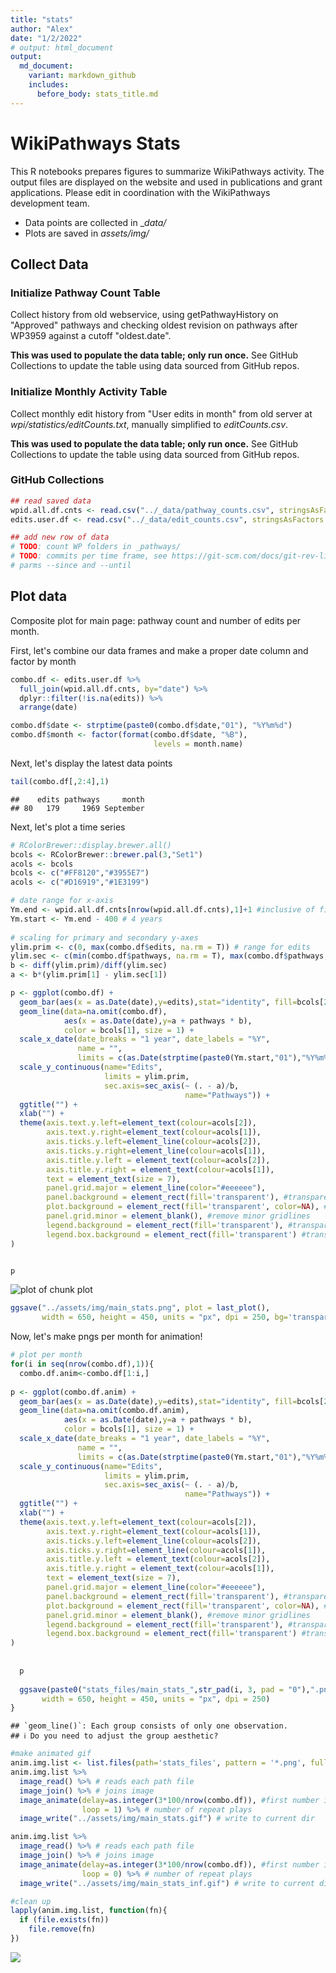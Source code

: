 ```yaml
---
title: "stats"
author: "Alex"
date: "1/2/2022"
# output: html_document
output:
  md_document:
    variant: markdown_github
    includes:
      before_body: stats_title.md
---
```




# WikiPathways Stats
This R notebooks prepares figures to summarize WikiPathways activity. The output files are displayed on the website and used in publications and grant applications. Please edit in coordination with the WikiPathways development team.

* Data points are collected in _*data/*
* Plots are saved in *assets/img/*
 


## Collect Data

### Initialize Pathway Count Table
Collect history from old webservice, using getPathwayHistory on "Approved" 
pathways and checking oldest revision on pathways after WP3959 against a 
cutoff "oldest.date". 

**This was used to populate the data table; only run once.** See GitHub 
Collections to update the table using data sourced from GitHub repos.



### Initialize Monthly Activity Table
Collect monthly edit history from "User edits in month" from old server at 
*wpi/statistics/editCounts.txt*, manually simplified to *editCounts.csv*.

**This was used to populate the data table; only run once.** See GitHub 
Collections to update the table using data sourced from GitHub repos.



### GitHub Collections


``` r
## read saved data
wpid.all.df.cnts <- read.csv("../_data/pathway_counts.csv", stringsAsFactors = F)
edits.user.df <- read.csv("../_data/edit_counts.csv", stringsAsFactors = F)

## add new row of data
# TODO: count WP folders in _pathways/
# TODO: commits per time frame, see https://git-scm.com/docs/git-rev-list with
# parms --since and --until
```

## Plot data

Composite plot for main page: pathway count and number of edits per month.

First, let's combine our data frames and make a proper date column and factor by 
month

``` r
combo.df <- edits.user.df %>%
  full_join(wpid.all.df.cnts, by="date") %>%
  dplyr::filter(!is.na(edits)) %>%
  arrange(date)

combo.df$date <- strptime(paste0(combo.df$date,"01"), "%Y%m%d")
combo.df$month <- factor(format(combo.df$date, "%B"),
                                levels = month.name)
```

Next, let's display the latest data points

``` r
tail(combo.df[,2:4],1)
```

```
##    edits pathways     month
## 80   179     1969 September
```

Next, let's plot a time series

``` r
# RColorBrewer::display.brewer.all()
bcols <- RColorBrewer::brewer.pal(3,"Set1")
acols <- bcols
bcols <- c("#FF8120","#3955E7")
acols <- c("#D16919","#1E3199")

# date range for x-axis
Ym.end <- wpid.all.df.cnts[nrow(wpid.all.df.cnts),1]+1 #inclusive of final month
Ym.start <- Ym.end - 400 # 4 years
  
# scaling for primary and secondary y-axes
ylim.prim <- c(0, max(combo.df$edits, na.rm = T)) # range for edits
ylim.sec <- c(min(combo.df$pathways, na.rm = T), max(combo.df$pathways, na.rm = T))    # range for pathways
b <- diff(ylim.prim)/diff(ylim.sec)
a <- b*(ylim.prim[1] - ylim.sec[1])

p <- ggplot(combo.df) +
  geom_bar(aes(x = as.Date(date),y=edits),stat="identity", fill=bcols[2]) +
  geom_line(data=na.omit(combo.df), 
            aes(x = as.Date(date),y=a + pathways * b), 
            color = bcols[1], size = 1) +
  scale_x_date(date_breaks = "1 year", date_labels = "%Y",
               name = "",
               limits = c(as.Date(strptime(paste0(Ym.start,"01"),"%Y%m%d")),as.Date(strptime(paste0(Ym.end,"01"),"%Y%m%d")))) +
  scale_y_continuous(name="Edits", 
                     limits = ylim.prim,
                     sec.axis=sec_axis(~ (. - a)/b, 
                                       name="Pathways")) +
  ggtitle("") +
  xlab("") +
  theme(axis.text.y.left=element_text(colour=acols[2]),
        axis.text.y.right=element_text(colour=acols[1]),
        axis.ticks.y.left=element_line(colour=acols[2]),
        axis.ticks.y.right=element_line(colour=acols[1]),
        axis.title.y.left = element_text(colour=acols[2]),
        axis.title.y.right = element_text(colour=acols[1]),
        text = element_text(size = 7),
        panel.grid.major = element_line(color="#eeeeee"), 
        panel.background = element_rect(fill='transparent'), #transparent panel bg
        plot.background = element_rect(fill='transparent', color=NA), #transparent plot bg
        panel.grid.minor = element_blank(), #remove minor gridlines
        legend.background = element_rect(fill='transparent'), #transparent legend bg
        legend.box.background = element_rect(fill='transparent') #transparent legend panel
)


p
```

![plot of chunk plot](figure/plot-1.png)


``` r
ggsave("../assets/img/main_stats.png", plot = last_plot(), 
       width = 650, height = 450, units = "px", dpi = 250, bg='transparent')
```

Now, let's make pngs per month for animation!

``` r
# plot per month
for(i in seq(nrow(combo.df),1)){
  combo.df.anim<-combo.df[1:i,]
  
p <- ggplot(combo.df.anim) +
  geom_bar(aes(x = as.Date(date),y=edits),stat="identity", fill=bcols[2]) +
  geom_line(data=na.omit(combo.df.anim), 
            aes(x = as.Date(date),y=a + pathways * b), 
            color = bcols[1], size = 1) +
  scale_x_date(date_breaks = "1 year", date_labels = "%Y",
               name = "",
               limits = c(as.Date(strptime(paste0(Ym.start,"01"),"%Y%m%d")),as.Date(strptime(paste0(Ym.end,"01"),"%Y%m%d")))) +
  scale_y_continuous(name="Edits", 
                     limits = ylim.prim,
                     sec.axis=sec_axis(~ (. - a)/b, 
                                       name="Pathways")) +
  ggtitle("") +
  xlab("") +
  theme(axis.text.y.left=element_text(colour=acols[2]),
        axis.text.y.right=element_text(colour=acols[1]),
        axis.ticks.y.left=element_line(colour=acols[2]),
        axis.ticks.y.right=element_line(colour=acols[1]),
        axis.title.y.left = element_text(colour=acols[2]),
        axis.title.y.right = element_text(colour=acols[1]),
        text = element_text(size = 7),
        panel.grid.major = element_line(color="#eeeeee"), 
        panel.background = element_rect(fill='transparent'), #transparent panel bg
        plot.background = element_rect(fill='transparent', color=NA), #transparent plot bg
        panel.grid.minor = element_blank(), #remove minor gridlines
        legend.background = element_rect(fill='transparent'), #transparent legend bg
        legend.box.background = element_rect(fill='transparent') #transparent legend panel
)
  
  
  p
  
  ggsave(paste0("stats_files/main_stats_",str_pad(i, 3, pad = "0"),".png"), plot = last_plot(), 
       width = 650, height = 450, units = "px", dpi = 250)
}
```

```
## `geom_line()`: Each group consists of only one observation.
## ℹ Do you need to adjust the group aesthetic?
```

``` r
#make animated gif
anim.img.list <- list.files(path='stats_files', pattern = '*.png', full.names = TRUE) 
anim.img.list %>% 
  image_read() %>% # reads each path file
  image_join() %>% # joins image
  image_animate(delay=as.integer(3*100/nrow(combo.df)), #first number is total seconds for all frames to play
                loop = 1) %>% # number of repeat plays
  image_write("../assets/img/main_stats.gif") # write to current dir

anim.img.list %>% 
  image_read() %>% # reads each path file
  image_join() %>% # joins image
  image_animate(delay=as.integer(3*100/nrow(combo.df)), #first number is total seconds for all frames to play
                loop = 0) %>% # number of repeat plays
  image_write("../assets/img/main_stats_inf.gif") # write to current dir

#clean up
lapply(anim.img.list, function(fn){
  if (file.exists(fn))
    file.remove(fn)
})
```
![](assets/img/main_stats.gif)
